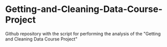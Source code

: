 # Getting-and-Cleaning-Data-Course-Project
Github repository with the script for performing the analysis of the "Getting and Cleaning Data Course Project"
